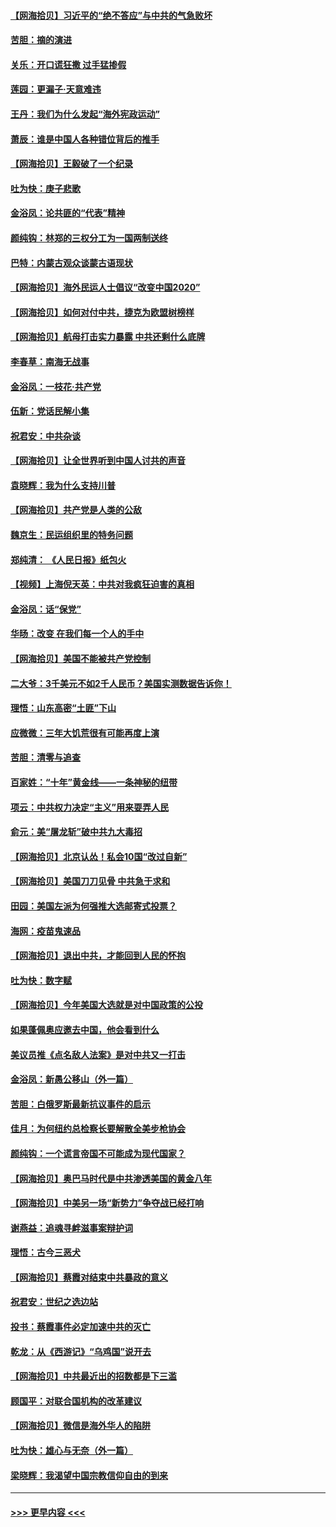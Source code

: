 #### [【网海拾贝】习近平的“绝不答应”与中共的气急败坏](../pages/nsc993/n12382819.md?t=09060451) 
#### [苦胆：摘的演进](../pages/nsc993/n12382619.md?t=09060451) 
#### [关乐：开口谎狂撒 过手猛掺假](../pages/nsc993/n12382604.md?t=09060451) 
#### [莲园：更漏子‧天意难违](../pages/nsc993/n12382598.md?t=09060451) 
#### [王丹：我们为什么发起“海外宪政运动”](../pages/nsc993/n12380286.md?t=09060451) 
#### [萧辰：谁是中国人各种错位背后的推手](../pages/nsc993/n12379800.md?t=09060451) 
#### [【网海拾贝】王毅破了一个纪录](../pages/nsc993/n12379251.md?t=09060451) 
#### [吐为快：庚子悲歌](../pages/nsc993/n12378821.md?t=09060451) 
#### [金浴凤：论共匪的“代表”精神](../pages/nsc993/n12377546.md?t=09060451) 
#### [颜纯钩：林郑的三权分工为一国两制送终](../pages/nsc993/n12377306.md?t=09060451) 
#### [巴特：内蒙古观众谈蒙古语现状](../pages/nsc993/n12376923.md?t=09060451) 
#### [【网海拾贝】海外民运人士倡议“改变中国2020”](../pages/nsc993/n12376682.md?t=09060451) 
#### [【网海拾贝】如何对付中共，捷克为欧盟树榜样](../pages/nsc993/n12374209.md?t=09060451) 
#### [【网海拾贝】航母打击实力暴露 中共还剩什么底牌](../pages/nsc993/n12371825.md?t=09060451) 
#### [李春草：南海无战事](../pages/nsc993/n12371159.md?t=09060451) 
#### [金浴凤：一枝花·共产党](../pages/nsc993/n12368757.md?t=09060451) 
#### [伍新：党话民解小集](../pages/nsc993/n12366907.md?t=09060451) 
#### [祝君安：中共杂谈](../pages/nsc993/n12366076.md?t=09060451) 
#### [【网海拾贝】让全世界听到中国人讨共的声音](../pages/nsc993/n12365569.md?t=09060451) 
#### [袁晓辉：我为什么支持川普](../pages/nsc993/n12362670.md?t=09060451) 
#### [【网海拾贝】共产党是人类的公敌](../pages/nsc993/n12363182.md?t=09060451) 
#### [魏京生：民运组织里的特务问题](../pages/nsc993/n12363010.md?t=09060451) 
#### [郑纯清： 《人民日报》纸包火](../pages/nsc993/n12362706.md?t=09060451) 
#### [【视频】上海倪天英：中共对我疯狂迫害的真相](../pages/nsc993/n12356341.md?t=09060451) 
#### [金浴凤：话“保党”](../pages/nsc993/n12361867.md?t=09060451) 
#### [华旸：改变 在我们每一个人的手中](../pages/nsc993/n12361774.md?t=09060451) 
#### [【网海拾贝】美国不能被共产党控制](../pages/nsc993/n12360271.md?t=09060451) 
#### [二大爷：3千美元不如2千人民币？美国实测数据告诉你！](../pages/nsc993/n12358563.md?t=09060451) 
#### [理悟：山东高密“土匪”下山](../pages/nsc993/n12358535.md?t=09060451) 
#### [应微微：三年大饥荒很有可能再度上演](../pages/nsc993/n12358523.md?t=09060451) 
#### [苦胆：清零与追查](../pages/nsc993/n12358501.md?t=09060451) 
#### [百家姓：“十年”黄金线——一条神秘的纽带](../pages/nsc993/n12358319.md?t=09060451) 
#### [项云：中共权力决定“主义”用来耍弄人民](../pages/nsc993/n12358172.md?t=09060451) 
#### [俞元：美“屠龙斩”破中共九大毒招](../pages/nsc993/n12357822.md?t=09060451) 
#### [【网海拾贝】北京认怂！私会10国“改过自新”](../pages/nsc993/n12357784.md?t=09060451) 
#### [【网海拾贝】美国刀刀见骨 中共急于求和](../pages/nsc993/n12355511.md?t=09060451) 
#### [田园：美国左派为何强推大选邮寄式投票？](../pages/nsc993/n12352963.md?t=09060451) 
#### [海网：疫苗鬼速品](../pages/nsc993/n12354438.md?t=09060451) 
#### [【网海拾贝】退出中共，才能回到人民的怀抱](../pages/nsc993/n12352634.md?t=09060451) 
#### [吐为快：数字赋](../pages/nsc993/n12352317.md?t=09060451) 
#### [【网海拾贝】今年美国大选就是对中国政策的公投](../pages/nsc993/n12350973.md?t=09060451) 
#### [如果蓬佩奥应邀去中国，他会看到什么](../pages/nsc993/n12350945.md?t=09060451) 
#### [美议员推《点名敌人法案》是对中共又一打击](../pages/nsc993/n12350765.md?t=09060451) 
#### [金浴凤：新愚公移山（外一篇）](../pages/nsc993/n12350253.md?t=09060451) 
#### [苦胆：白俄罗斯最新抗议事件的启示](../pages/nsc993/n12349989.md?t=09060451) 
#### [佳月：为何纽约总检察长要解散全美步枪协会](../pages/nsc993/n12349939.md?t=09060451) 
#### [颜纯钩：一个谎言帝国不可能成为现代国家？](../pages/nsc993/n12349898.md?t=09060451) 
#### [【网海拾贝】奥巴马时代是中共渗透美国的黄金八年](../pages/nsc993/n12349284.md?t=09060451) 
#### [【网海拾贝】中美另一场“新势力”争夺战已经打响](../pages/nsc993/n12346998.md?t=09060451) 
#### [谢燕益：追魂寻衅滋事案辩护词](../pages/nsc993/n12346892.md?t=09060451) 
#### [理悟：古今三恶犬](../pages/nsc993/n12345190.md?t=09060451) 
#### [【网海拾贝】蔡霞对结束中共暴政的意义](../pages/nsc993/n12344263.md?t=09060451) 
#### [祝君安：世纪之选边站](../pages/nsc993/n12342382.md?t=09060451) 
#### [投书：蔡霞事件必定加速中共的灭亡](../pages/nsc993/n12341881.md?t=09060451) 
#### [乾龙：从《西游记》“乌鸡国”说开去](../pages/nsc993/n12341690.md?t=09060451) 
#### [【网海拾贝】中共最近出的招数都是下三滥](../pages/nsc993/n12341593.md?t=09060451) 
#### [顾国平：对联合国机构的改革建议](../pages/nsc993/n12339928.md?t=09060451) 
#### [【网海拾贝】微信是海外华人的陷阱](../pages/nsc993/n12338868.md?t=09060451) 
#### [吐为快：雄心与无奈（外一篇）](../pages/nsc993/n12338132.md?t=09060451) 
#### [梁晓辉：我渴望中国宗教信仰自由的到来](../pages/nsc993/n12336657.md?t=09060451) 

----
#### [ >>> 更早内容 <<< ](../indexes/nsc993-earlier.md)
